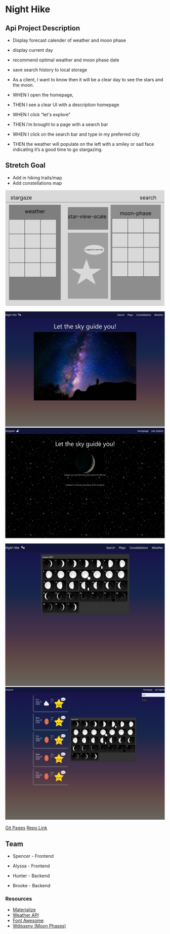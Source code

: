 # Night Hike

## Api Project Description
-   Display forecast calender of weather and moon phase
-   display current day
-   recommend optimal weather and moon phase date
-   save search history to local storage

- As a client, I want to know then it will be a clear day to see the stars and the moon.
- WHEN I open the homepage,
- THEN I see a clear UI with a description homepage
- WHEN I click “let's explore”
- THEN i’m brought to a page with a search bar
- WHEN I click on the search bar and type in my preferred city
- THEN the weather will populate on the left with a smiley or sad face indicating it’s a good time to go stargazing.

## Stretch Goal
-   Add in hiking trails/map
-   Add constellations map

![WireFrame](./assets/images/wireframe.png)

![Homepage Start](./assets/images/homepage.png)
![Homepage Final](./assets/images/finalhomepage.png)

![Moonphases Start](./assets/images/moonphases.png)
![Moonphases Final](./assets/images/finalexplore.png)

[Git Pages](https://night-hike.github.io/night-hike/)
[Repo Link](https://github.com/night-hike/night-hike)

## Team
-  Spencer  - Frontend
-  Alyssa   - Frontend

-  Hunter   - Backend
-  Brooke   - Backend

### Resources
-   [Materialize](https://cdnjs.cloudflare.com/ajax/libs/materialize/1.0.0/css/materialize.min.css)
-   [Weather API](http://api.openweathermap.org)
-   [Font Awesome](https://kit.fontawesome.com/73f5b40986.js)
-   [Wdisseny (Moon Phases)](http://www.wdisseny.com/lluna/?lang=en)
